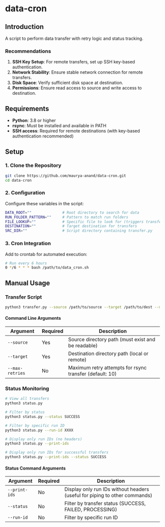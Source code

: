 # data-cron

## Introduction

A script to perform data transfer with retry logic and status tracking.

### Recommendations

1. **SSH Key Setup**: For remote transfers, set up SSH key-based authentication.
1. **Network Stability**: Ensure stable network connection for remote transfers.
1. **Disk Space**: Verify sufficient disk space at destination.
1. **Permissions**: Ensure read access to source and write access to destination.

## Requirements

- **Python**: 3.8 or higher
- **rsync**: Must be installed and available in PATH
- **SSH access**: Required for remote destinations (with key-based authentication recommended)

## Setup

### 1. Clone the Repository

```bash
git clone https://github.com/maurya-anand/data-cron.git
cd data-cron
```

### 2. Configuration

Configure these variables in the script:

```bash
DATA_ROOT=""              # Root directory to search for data
RUN_FOLDER_PATTERN=""     # Pattern to match run folders
FILE_LOOKUP=""            # Specific file to look for (triggers transfer)
DESTINATION=""            # Target destination for transfers
SRC_DIR=""                # Script directory containing transfer.py
```

### 3. Cron Integration

Add to crontab for automated execution:

```bash
# Run every 6 hours
0 */6 * * * bash /path/to/data_cron.sh 
```

## Manual Usage

### Transfer Script

```bash
python3 transfer.py --source /path/to/source --target /path/to/dest --max-retries 10
```

#### Command Line Arguments

| Argument | Required | Description |
|----------|----------|-------------|
| `--source` | Yes | Source directory path (must exist and be readable) |
| `--target` | Yes | Destination directory path (local or remote) |
| `--max-retries` | No | Maximum retry attempts for rsync transfer (default: 10) |

### Status Monitoring

```bash
# View all transfers
python3 status.py

# Filter by status
python3 status.py --status SUCCESS

# Filter by specific run ID
python3 status.py --run-id XXXX

# Display only run IDs (no headers)
python3 status.py --print-ids

# Display only run IDs for successful transfers
python3 status.py --print-ids --status SUCCESS
```

#### Status Command Arguments

| Argument | Required | Description |
|----------|----------|-------------|
| `--print-ids` | No | Display only run IDs without headers (useful for piping to other commands) |
| `--status` | No | Filter by transfer status (SUCCESS, FAILED, PROCESSING) |
| `--run-id` | No | Filter by specific run ID |
